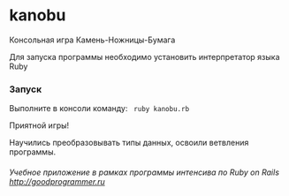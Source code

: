 # kanobu
Консольная игра Камень-Ножницы-Бумага

Для запуска программы необходимо установить интерпретатор языка Ruby

### Запуск
Выполните в консоли команду: 
``` ruby kanobu.rb```

Приятной игры!

Научились преобразовывать типы данных, освоили ветвления программы. 
###### Учебное приложение в рамках программы интенсива по Ruby on Rails http://goodprogrammer.ru

